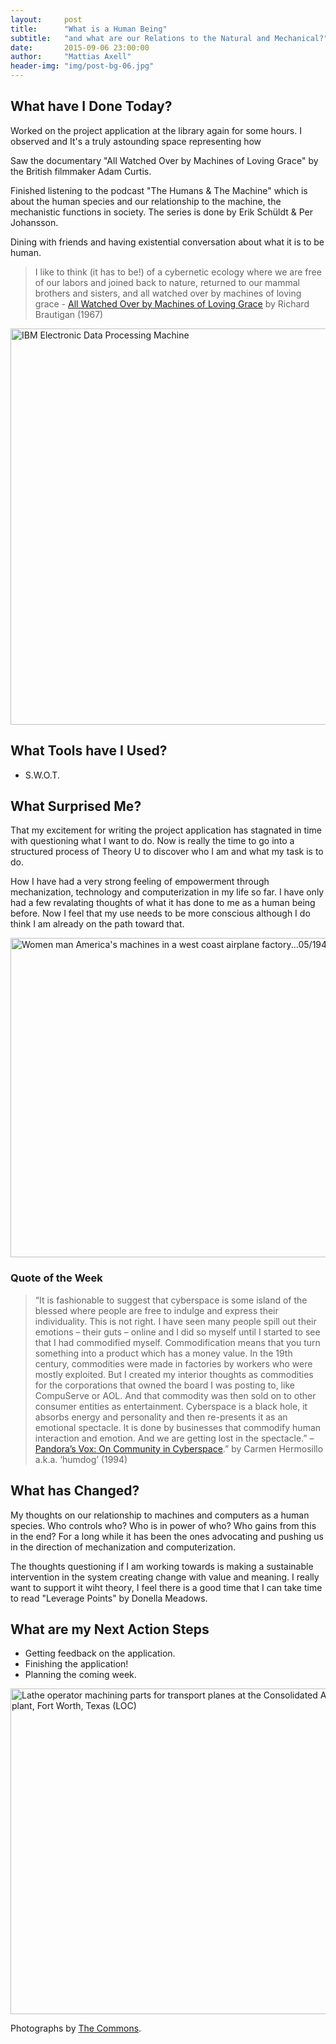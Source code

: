 ```yaml
---
layout:     post
title:      "What is a Human Being"
subtitle:   "and what are our Relations to the Natural and Mechanical?"
date:       2015-09-06 23:00:00
author:     "Mattias Axell"
header-img: "img/post-bg-06.jpg"
---
```


<h2 class="section-heading">What have I Done Today?</h2>

<p>Worked on the project application at the library again for some hours. I observed and It's a truly astounding space representing how </p>

<p>Saw the documentary "All Watched Over by Machines of Loving Grace" by the British filmmaker Adam Curtis.</p>

<p>Finished listening to the podcast "The Humans & The Machine" which is about the human species and our relationship to the machine, the mechanistic functions in society. The series is done by Erik Schüldt & Per Johansson.</p>

<p>Dining with friends and having existential conversation about what it is to be human.</p>

<blockquote>
   I like to think
   (it has to be!)
   of a cybernetic ecology
   where we are free of our labors
   and joined back to nature,
   returned to our mammal
   brothers and sisters,
   and all watched over
   by machines of loving grace - <a href="https://en.wikipedia.org/wiki/All_Watched_Over_by_Machines_of_Loving_Grace">All Watched Over by Machines of Loving Grace</a> by Richard Brautigan (1967)
</blockquote>

<a data-flickr-embed="true"  href="https://www.flickr.com/photos/nasacommons/9467782802/in/photolist-fqCRYw-4jCk6N-56ztXU-diZAVt-5HjtAk-5vsxn7-89fZqT-mfVrTX-cqg1YJ-8agi3n-8ajEyV-5fdq9K-6QLQR1-5Ho3oy-cqg1NS-5Hju7D-89j2QQ-5HnxW9-8aiieN-g76XVA-5HoMTd-5HocdW-5Hojdy-5HoMWu-8ahUPS-8P31PA-88yv9E-6UoWPo-5HnKsb-87CPzt-ow8Tav-owv3PP-5HnRa1-odZhJt-5Ho12o-cqg1D5-5XvUEa-5HiJ8v-aEjA2U-ovc1xc-oxe2XT-5HojnE-atqwC4-qK4yf2-gvesTH-5HiQGg-ouVVwK-odronL-oeEWH6-cqg1sh" title="IBM Electronic Data Processing Machine"><img src="https://farm3.staticflickr.com/2856/9467782802_33bc329fb4_c.jpg" width="800" height="634" alt="IBM Electronic Data Processing Machine"></a><script async src="//embedr.flickr.com/assets/client-code.js" charset="utf-8"></script>

<h2 class="section-heading">What Tools have I Used?</h2>

- S.W.O.T.

<h2 class="section-heading">What Surprised Me?</h2>

<p>That my excitement for writing the project application has stagnated in time with questioning what I want to do. Now is really the time to go into a structured process of Theory U to discover who I am and what my task is to do.</p>

<p>How I have had a very strong feeling of empowerment through mechanization, technology and computerization in my life so far. I have only had a few revalating thoughts of what it has done to me as a human being before. Now I feel that my use needs to be more conscious although I do think I am already on the path toward that.</p>

<a data-flickr-embed="true"  href="https://www.flickr.com/photos/usnationalarchives/5531929237/in/photolist-9qQzQi-8ajcs7-9uzYLJ-4jv3bT-5Hi25X-eEdsUg-4jv6ev-7gn21E-5HoMG7-8ajz3X-4jCh2f-8amwi5-9Y58Gm-6UoToJ-oUFKJ2-8ajwHa-6obTk6-7DhAfj-uJM4D9-4jCgY5-8t3aLD-7YXzBV-8t3aKx-9oxntg-4id4y1-7GFMdw-cA7g8C-4i91o6-9GGWiJ-5HnhFj-4TnCjM-nnxyqi-5HjtFK-5Hit9r-5HiAAT-8ajQ84-fPnemG-7JiCgj-89g5nV-cqg4bC-7GBRJ8-hLNDM3-5Hj1fk-fqCRYw-4jCk6N-56ztXU-diZAVt-5HjtAk-5vsxn7-89fZqT" title="Women man America&#x27;s machines in a west coast airplane factory...05/1942"><img src="https://farm6.staticflickr.com/5291/5531929237_4d912d29f5_z.jpg" width="640" height="511" alt="Women man America&#x27;s machines in a west coast airplane factory...05/1942"></a><script async src="//embedr.flickr.com/assets/client-code.js" charset="utf-8"></script>

<h3 class="subsection-heading">Quote of the Week</h2>

<blockquote>“It is fashionable to suggest that cyberspace is some island of the blessed where people are free to indulge and express their individuality. This is not right. I have seen many people spill out their emotions – their guts – online and I did so myself until I started to see that I had commodified myself. Commodification means that you turn something into a product which has a money value. In the 19th century, commodities were made in factories by workers who were mostly exploited. But I created my interior thoughts as commodities for the corporations that owned the board I was posting to, like CompuServe or AOL. And that commodity was then sold on to other consumer entities as entertainment. Cyberspace is a black hole, it absorbs energy and personality and then re-presents it as an emotional spectacle. It is done by businesses that commodify human interaction and emotion. And we are getting lost in the spectacle.” – <a href="https://gist.github.com/kolber/2131643“Pandora's Vox: On Community in Cyberspace">Pandora’s Vox: On Community in Cyberspace</a>.” by Carmen Hermosillo a.k.a. ‘humdog’ (1994)</blockquote>

<h2 class="section-heading">What has Changed?</h2>

<p>My thoughts on our relationship to machines and computers as a human species. Who controls who? Who is in power of who? Who gains from this in the end? For a long while it has been the ones advocating and pushing us in the direction of mechanization and computerization.</p>

<p>The thoughts questioning if I am working towards is making a sustainable intervention in the system creating change with value and meaning. I really want to support it wiht theory, I feel there is a good time that I can take time to read "Leverage Points" by Donella Meadows.</p>

<h2 class="section-heading">What are my Next Action Steps</h2>

- Getting feedback on the application.
- Finishing the application!
- Planning the coming week.

<a data-flickr-embed="true"  href="https://www.flickr.com/photos/library_of_congress/2179234054/in/photolist-4jz9mW-8ao3EL-6obTxz-voP1uq-89j2A9-wFBhni-7GFMm9-4jv42M-c8P74q-4juQfz-8ZRD5w-6og5Lu-gspQ2f-4jyjqt-rXoshT-6obTrr-89jcfw-9qQzQi-8ajcs7-9uzYLJ-4jv3bT-5Hi25X-eEdsUg-4jv6ev-7gn21E-5HoMG7-8ajz3X-4jCh2f-8amwi5-9Y58Gm-6UoToJ-oUFKJ2-8ajwHa-6obTk6-7DhAfj-uJM4D9-4jCgY5-8t3aLD-7YXzBV-8t3aKx-9oxntg-4id4y1-7GFMdw-cA7g8C-4i91o6-9GGWiJ-5HnhFj-4TnCjM-nnxyqi-5HjtFK" title="Lathe operator machining parts for transport planes at the Consolidated Aircraft Corporation plant, Fort Worth, Texas  (LOC)"><img src="https://farm3.staticflickr.com/2354/2179234054_50d6c354b7_z.jpg?zz=1" width="640" height="521" alt="Lathe operator machining parts for transport planes at the Consolidated Aircraft Corporation plant, Fort Worth, Texas  (LOC)"></a><script async src="//embedr.flickr.com/assets/client-code.js" charset="utf-8"></script>

<p>Photographs by <a href="https://www.flickr.com/commons">The Commons</a>.</p>
